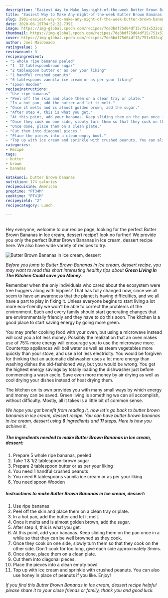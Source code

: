 ```yaml
---
description: "Easiest Way to Make Any-night-of-the-week Butter Brown Bananas in Ice cream, dessert"
title: "Easiest Way to Make Any-night-of-the-week Butter Brown Bananas in Ice cream, dessert"
slug: 2901-easiest-way-to-make-any-night-of-the-week-butter-brown-bananas-in-ice-cream-dessert
date: 2020-06-15T04:52:22.739Z
image: https://img-global.cpcdn.com/recipes/7de3bdf75d04df15/751x532cq70/butter-brown-bananas-in-ice-cream-dessert-recipe-main-photo.jpg
thumbnail: https://img-global.cpcdn.com/recipes/7de3bdf75d04df15/751x532cq70/butter-brown-bananas-in-ice-cream-dessert-recipe-main-photo.jpg
cover: https://img-global.cpcdn.com/recipes/7de3bdf75d04df15/751x532cq70/butter-brown-bananas-in-ice-cream-dessert-recipe-main-photo.jpg
author: Joel Maldonado
ratingvalue: 5
reviewcount: 8
recipeingredient:
- "5 whole ripe bananas peeled"
- "1  12 tablespoonbrown sugar"
- "2 tablespoon butter or as per your liking"
- "1 handful crushed peanuts"
- "6 tablespoons vannila ice cream or as per your liking"
- "spoon Wooden"
recipeinstructions:
- "Use ripe bananas"
- "Peel off the skin and place them on a clean tray or plate."
- "In a hot pan, add the butter and let it melt."
- "Once it melts and is almost golden brown, add the sugar."
- "After step 4, this is what you get."
- "At this point, add your bananas. Keep sliding them on the pan once in a while so that they can be well browned as they cook."
- "Once they cook on one side, slowly turn them so that they cook on the other side. Don&#39;t cook for too long, give each side approximately 3mins."
- "Once done, place them on a clean plate."
- "Cut them into diagonal pieces."
- "Place the pieces into a clean empty bowl."
- "Top up with ice cream and sprinkle with crushed peanuts. You can also use honey in place of peanuts if you like. Enjoy!"
categories:
- Recipe
tags:
- butter
- brown
- bananas

katakunci: butter brown bananas 
nutrition: 174 calories
recipecuisine: American
preptime: "PT34M"
cooktime: "PT41M"
recipeyield: "2"
recipecategory: Lunch

---
```

<br>
Hey everyone, welcome to our recipe page, looking for the perfect Butter Brown Bananas in Ice cream, dessert recipe? look no further! We provide you only the perfect Butter Brown Bananas in Ice cream, dessert recipe here. We also have wide variety of recipes to try.
<br>


![Butter Brown Bananas in Ice cream, dessert](https://img-global.cpcdn.com/recipes/7de3bdf75d04df15/751x532cq70/butter-brown-bananas-in-ice-cream-dessert-recipe-main-photo.jpg)

<i>Before you jump to Butter Brown Bananas in Ice cream, dessert recipe, you may want to read this short interesting healthy tips about 
<strong>Green Living In The Kitchen Could save you Money</strong>.</i>
</br>

Remember when the only individuals who cared about the ecosystem were tree huggers along with hippies? That has fully changed now, since we all seem to have an awareness that the planet is having difficulties, and we all have a part to play in fixing it. Unless everyone begins to start living a lot more eco-friendly we won't be able to correct the problems of the environment. Each and every family should start generating changes that are environmentally friendly and they have to do this soon. The kitchen is a good place to start saving energy by going more green.

You may prefer cooking food with your oven, but using a microwave instead will cost you a lot less money. Possibly the realization that an oven makes use of 75% more energy will encourage you to use the microwave more. Countertop appliances will boil water as well as steam vegetables more quickly than your stove, and use a lot less electricity. You would be forgiven for thinking that an automatic dishwasher uses a lot more energy than washing dishes the old-fashioned way, but you would be wrong. You get the highest energy savings by totally loading the dishwasher just before commencing a wash cycle. Save even more money by air drying as well as cool drying your dishes instead of heat drying them.

The kitchen on its own provides you with many small ways by which energy and money can be saved. Green living is something we can all accomplish, without difficulty. Mostly, all it takes is a little bit of common sense.


<i>We hope you got benefit from reading it, now let's go back to butter brown bananas in ice cream, dessert recipe. You can have butter brown bananas in ice cream, dessert using <strong>6</strong> ingredients and <strong>11</strong> steps. Here is how you achieve it.
</i>

##### The ingredients needed to make Butter Brown Bananas in Ice cream, dessert:

1. Prepare 5 whole ripe bananas, peeled
1. Take 1 &amp; 1/2 tablespoon-brown sugar
1. Prepare 2 tablespoon butter or as per your liking
1. You need 1 handful crushed peanuts
1. You need 6 tablespoons vannila ice cream or as per your liking
1. You need spoon Wooden


##### Instructions to make Butter Brown Bananas in Ice cream, dessert:

1. Use ripe bananas
1. Peel off the skin and place them on a clean tray or plate.
1. In a hot pan, add the butter and let it melt.
1. Once it melts and is almost golden brown, add the sugar.
1. After step 4, this is what you get.
1. At this point, add your bananas. Keep sliding them on the pan once in a while so that they can be well browned as they cook.
1. Once they cook on one side, slowly turn them so that they cook on the other side. Don&#39;t cook for too long, give each side approximately 3mins.
1. Once done, place them on a clean plate.
1. Cut them into diagonal pieces.
1. Place the pieces into a clean empty bowl.
1. Top up with ice cream and sprinkle with crushed peanuts. You can also use honey in place of peanuts if you like. Enjoy!


<i>If you find this Butter Brown Bananas in Ice cream, dessert recipe helpful please share it to your close friends or family, thank you and good luck.</i>
